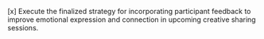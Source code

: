 [x] Execute the finalized strategy for incorporating participant feedback to improve emotional expression and connection in upcoming creative sharing sessions.